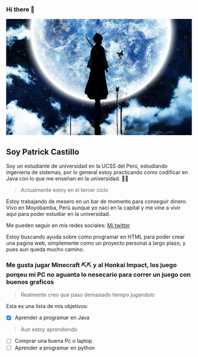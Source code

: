 ### Hi there 👋

![Imagen](https://github.com/Patrick14C/Patrick14C/blob/main/assets/unnamed.jpg)

## Soy Patrick Castillo
Soy un estudiante de universidad en la UCSS del Perú, estudiando ingenieria de sistemas, por lo general estoy practicando como codificar en Java con lo que me enseñan en la universidad. 🏨🏨
>Actualmente estoy en el tercer ciclo

Estoy trabajando de mesero en un bar de momento para conseguir dinero. Vivo en Moyobamba, Perú aunque yo naci en la capital y me vine a vivir aqui para poder estudiar en la universidad.

Me pueden seguir en mis redes sociales:
[Mi twitter](https://twitter.com/patCelis14)

Estoy buscando ayuda sobre como programar en HTML para poder crear una pagina web, simplemente como un proyecto personal a largo plazo, y pues aun queda mucho camino.
### Me gusta jugar Minecraft ⛏⛏ y  al Honkai Impact, los juego porqeu mi PC no aguanta lo nesecario para correr un juego con buenos graficos
>Realmente creo que paso demasiado tiempo jugandolo

Esta es una lista de mis objetivos:
- [x] Aprender a programar en Java
>Aun estoy aprendiendo
- [ ] Comprar una buena Pc o laptop
- [ ] Aprender a programar en python
